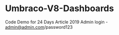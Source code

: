 # Umbraco-V8-Dashboards
Code Demo for 24 Days Article 2019
Admin login - admin@admin.com/password123
